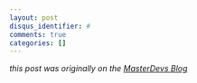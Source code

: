 ```yaml
---
layout: post
disqus_identifier: #
comments: true
categories: []
---
```


_this post was originally on the [MasterDevs Blog](http://blog.masterdevs.com/xf-day-5/)_
